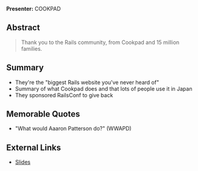 **Presenter:** COOKPAD

## Abstract

> Thank you to the Rails community, from Cookpad and 15 million families.

## Summary

* They're the "biggest Rails website you've never heard of"
* Summary of what Cookpad does and that lots of people use it in Japan
* They sponsored RailsConf to give back

## Memorable Quotes

* "What would Aaaron Patterson do?"  (WWAPD)

## External Links

* [Slides](http://speakerdeck.com/u/ihara/p/how-rails-helps-make-cooking-more-fun-in-japan)